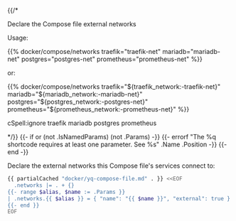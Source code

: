 {{/*

Declare the Compose file external networks

Usage:

{{% docker/compose/networks
  traefik="traefik-net"
  mariadb="mariadb-net"
  postgres="postgres-net"
  prometheus="prometheus-net"
%}}

or:

{{% docker/compose/networks
  traefik="${traefik_network:-traefik-net}"
  mariadb="${mariadb_network:-mariadb-net}"
  postgres="${postgres_network:-postgres-net}"
  prometheus="${prometheus_network:-prometheus-net}"
%}}

cSpell:ignore traefik mariadb postgres prometheus

*/}}
{{- if or (not .IsNamedParams) (not .Params) -}}
  {{-
    errorf
    "The %q shortcode requires at least one parameter. See %s"
    .Name .Position
  -}}
{{- end -}}

Declare the external networks this Compose file's services connect to:

```bash
{{ partialCached "docker/yq-compose-file.md" . }} <<EOF
  .networks |= . + {}
{{- range $alias, $name := .Params }}
| .networks.{{ $alias }} = { "name": "{{ $name }}", "external": true }
{{- end }}
EOF
```
